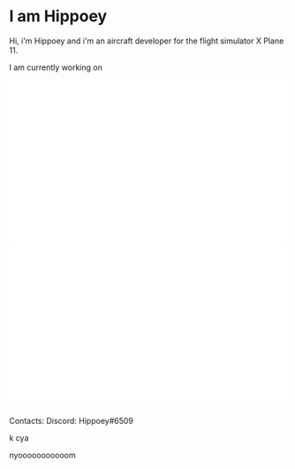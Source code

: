 # I am Hippoey

Hi, i'm Hippoey and i'm an aircraft developer for the flight simulator X Plane 11.

I am currently working on 

<a href="https://github.com/jstrieb/github-stats">

![](https://github.com/jstrieb/github-stats/blob/master/generated/overview.svg)
![](https://github.com/jstrieb/github-stats/blob/master/generated/languages.svg)

</a>

Contacts: 
Discord: Hippoey#6509





k cya

nyooooooooooom

